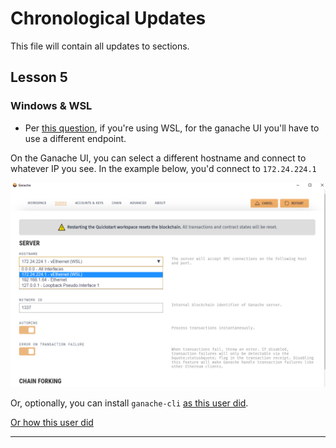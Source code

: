 # Chronological Updates

This file will contain all updates to sections. 

## Lesson 5
### Windows & WSL
- Per [this question](https://github.com/smartcontractkit/full-blockchain-solidity-course-js/discussions/34#discussioncomment-2846436), if you're using WSL, for the ganache UI you'll have to use a different endpoint. 

On the Ganache UI, you can select a different hostname and connect to whatever IP you see. In the example below, you'd connect to `172.24.224.1`

![img](./img/ganache-windows.png)

Or, optionally, you can install `ganache-cli` [as this user did](https://github.com/smartcontractkit/full-blockchain-solidity-course-js/discussions/39#discussioncomment-2854165).

[Or how this user did](https://github.com/smartcontractkit/full-blockchain-solidity-course-js/discussions/34)

--------
